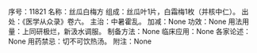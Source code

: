 序号：11821
名称：丝瓜白梅方
组成：丝瓜叶1片，白霜梅1枚（并核中仁）。
出处：《医学从众录》卷六。
主治：中暑霍乱。
加减：None
功效：None
用法用量：上同研极烂，新汲水调服。
制备方法：None
临床应用：None
各家论述：None
用药禁忌：切不可饮热汤。
附注：None
